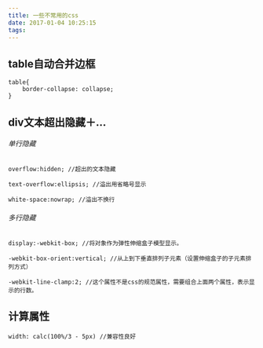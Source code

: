 ```yaml
---
title: 一些不常用的css
date: 2017-01-04 10:25:15
tags:
---
```


## table自动合并边框

	table{
		border-collapse: collapse;
	}
##  div文本超出隐藏＋...
###### 单行隐藏
	overflow:hidden; //超出的文本隐藏

	text-overflow:ellipsis; //溢出用省略号显示

	white-space:nowrap; //溢出不换行
###### 多行隐藏
	display:-webkit-box; //将对象作为弹性伸缩盒子模型显示。

	-webkit-box-orient:vertical; //从上到下垂直排列子元素（设置伸缩盒子的子元素排列方式）

	-webkit-line-clamp:2; //这个属性不是css的规范属性，需要组合上面两个属性，表示显示的行数。
	
	
## 计算属性
	width: calc(100%/3 - 5px) //兼容性良好